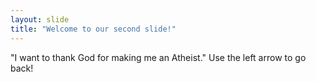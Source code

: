 ```yaml
---
layout: slide
title: "Welcome to our second slide!"
---
```

"I want to thank God for making me an Atheist."
Use the left arrow to go back!
